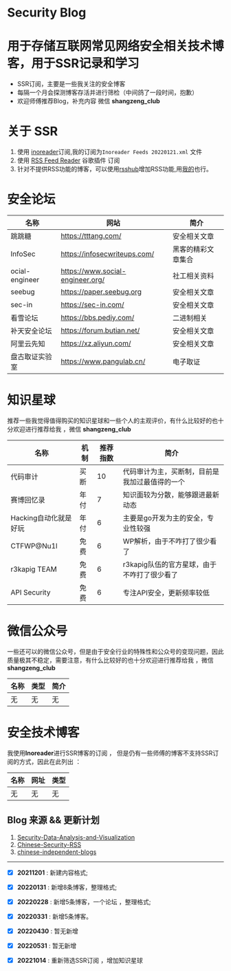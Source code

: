 
# Security Blog
# 用于存储互联网常见网络安全相关技术博客，用于SSR记录和学习

* SSR订阅，主要是一些我关注的安全博客
* 每隔一个月会探测博客存活并进行筛检（中间鸽了一段时间，抱歉）
* 欢迎师傅推荐Blog，补充内容 微信 **shangzeng_club**


# 关于 SSR 

1. 使用 [inoreader](https://www.inoreader.com/)订阅,我的订阅为`Inoreader Feeds 20220121.xml` 文件
2. 使用 [RSS Feed Reader](https://chrome.google.com/webstore/category/extensions?hl=zh-CN) 谷歌插件 订阅
3. 针对不提供RSS功能的博客，可以使用[rsshub](https://docs.rsshub.app/)增加RSS功能,用[我的](http://shangzeng.club:1200/)也行。


# 安全论坛



| 名称 | 网站 | 简介 |
| ------ | ------ | ------ |
| 跳跳糖 | https://tttang.com/   | 安全相关文章 |
| InfoSec | https://infosecwriteups.com/   | 黑客的精彩文章集合 |
| ocial-engineer | https://www.social-engineer.org/     | 社工相关资料 |
| seebug | https://paper.seebug.org   | 安全相关文章 |
| sec-in | https://sec-in.com/  | 安全相关文章 |
| 看雪论坛 | https://bbs.pediy.com/  | 二进制相关 |
| 补天安全论坛 | https://forum.butian.net/  | 安全相关文章 |
| 阿里云先知 | https://xz.aliyun.com/  | 安全相关文章 |
| 盘古取证实验室 |https://www.pangulab.cn/ | 电子取证 |


# 知识星球

推荐一些我觉得值得购买的知识星球和一些个人的主观评价，有什么比较好的也十分欢迎进行推荐给我 ，微信 **shangzeng_club**


| 名称 | 机制 |推荐指数 | 简介 |
| ------ | ------ | ------ | ------ |
| 代码审计 | 买断  | 10  | 代码审计为主，买断制，目前是我加过最值得的一个 |
| 赛博回忆录 | 年付  |  7 | 知识面较为分散，能够跟进最新动态  |
| Hacking自动化就是好玩 | 年付  |  6 |  主要是go开发为主的安全，专业性较强 |
| CTFWP@Nu1l | 免费  |  6 | WP解析，由于不咋打了很少看了 |
| r3kapig TEAM | 免费  |  6 | r3kapig队伍的官方星球，由于不咋打了很少看了 |
| API Security | 免费  |  6 | 专注API安全，更新频率较低 |


# 微信公众号

一些还可以的微信公众号，但是由于安全行业的特殊性和公众号的变现问题，因此质量极其不稳定，需要注意，有什么比较好的也十分欢迎进行推荐给我 ，微信 **shangzeng_club**

| 名称 | 类型 |简介 | 
| ------ | ------ | ------ | 
| 无 | 无  | 无  | 







# 安全技术博客

我使用**Inoreader**进行SSR博客的订阅 ， 但是仍有一些师傅的博客不支持SSR订阅的方式，因此在此列出 ：

 
| 名称 | 网址 |类型 | 
| ------ | ------ | ------ | 
| 无 | 无  | 无  | 





## Blog 来源 && 更新计划

1. [Security-Data-Analysis-and-Visualization](https://github.com/404notf0und/Security-Data-Analysis-and-Visualization)
2. [Chinese-Security-RSS](https://github.com/zhengjim/Chinese-Security-RSS)
3. [chinese-independent-blogs](https://github.com/timqian/chinese-independent-blogs)

------

- [x]  **20211201** :  新建内容格式;
- [x]  **20220131** :  新增8条博客，整理格式;
- [x]  **20220228** :  新增5条博客，一个论坛 ，整理格式;
- [x]  **20220331** :  新增5条博客。
- [x]  **20220430** :  暂无新增
- [x]  **20220531** :  暂无新增
- [x]  **20221014** :  重新筛选SSR订阅 ，增加知识星球









